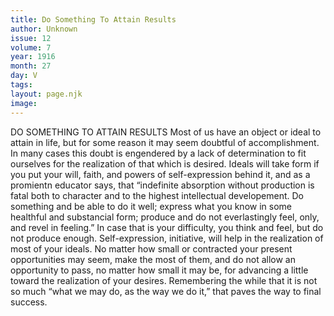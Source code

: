 ```yaml
---
title: Do Something To Attain Results
author: Unknown
issue: 12
volume: 7
year: 1916
month: 27
day: V
tags:
layout: page.njk
image:
---
```

DO SOMETHING TO ATTAIN RESULTS       Most of us have an object or ideal to attain in life, but for some reason it may seem doubtful of accomplishment. In many cases this doubt is engendered by a lack of determination to fit ourselves for the realization of that which is desired.       Ideals will take form if you put your will, faith, and powers of self-expression behind it, and as a promientn educator says, that “indefinite absorption without production is fatal both to character and to the highest intellectual developement. Do something and be able to do it well; express what you know in some healthful and substancial form; produce and do not everlastingly feel, only, and revel in feeling.”       In case that is your difficulty, you think and feel, but do not produce enough. Self-expression, initiative, will help in the realization of most of your ideals. No matter how small or contracted your present opportunities may seem, make the most of them, and do not allow an opportunity to pass, no matter how small it may be, for advancing a little toward the realization of your desires. Remembering the while that it is not so much “what we may do, as the way we do it,” that paves the way to final success.    


